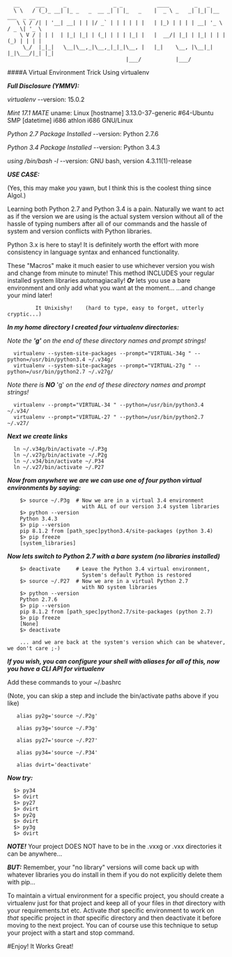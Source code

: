       __     ___      _               _ _           ____        _   _                 
      \ \   / (_)_ __| |_ _   _  __ _| | |_   _    |  _ \ _   _| |_| |__   ___  _ __  
       \ \ / /| | '__| __| | | |/ _` | | | | | |   | |_) | | | | __| '_ \ / _ \| '_ \ 
        \ V / | | |  | |_| |_| | (_| | | | |_| |   |  __/| |_| | |_| | | | (_) | | | |
         \_/  |_|_|   \__|\__,_|\__,_|_|_|\__, |   |_|    \__, |\__|_| |_|\___/|_| |_|
                                          |___/           |___/                       

####A Virtual Environment Trick Using virtualenv 

***Full Disclosure (YMMV):***

_virtualenv_
      --version: 15.0.2
      
_Mint 17.1 MATE_
      uname: Linux [hostname] 3.13.0-37-generic #64-Ubuntu SMP [datetime] i686 athlon i686 GNU/Linux
      
_Python 2.7 Package Installed_
      --version: Python 2.7.6
      
_Python 3.4 Package Installed_
      --version: Python 3.4.3
      
_using /bin/bash -l_
      --version: GNU bash, version 4.3.11(1)-release
      

***USE CASE:*** 

(Yes, this may make _you_ yawn, but I think this is the coolest thing since Algol.)

Learning both Python 2.7 and Python 3.4 is a pain. Naturally we want to 
act as if the version we are using is the actual system version without all of 
the hassle of typing numbers after all of our commands and the hassle of system
and version conflicts with Python libraries.

Python 3.x is here to stay! It is definitely worth the effort with more consistency
in language syntax and enhanced functionality.

These "Macros" make it much easier to use whichever version you wish and change 
from minute to minute! This method INCLUDES your regular installed system 
libraries automagiacally! ***Or*** lets you use a bare environment and only 
add what you want at the moment...
                                        ...and change your mind later!

             It Unixishy!    (hard to type, easy to forget, utterly cryptic...)

***In my home directory I created four virtualenv directories:***

_Note the_ ***'g'*** _on the end of these directory names and prompt strings!_

      virtualenv --system-site-packages --prompt="VIRTUAL-34g " --python=/usr/bin/python3.4 ~/.v34g/
      virtualenv --system-site-packages --prompt="VIRTUAL-27g " --python=/usr/bin/python2.7 ~/.v27g/

_Note there is_ ***NO*** 'g' _on the end of these directory names and prompt strings!_

      virtualenv --prompt="VIRTUAL-34 " --python=/usr/bin/python3.4 ~/.v34/
      virtualenv --prompt="VIRTUAL-27 " --python=/usr/bin/python2.7 ~/.v27/


***Next we create links***

      ln ~/.v34g/bin/activate ~/.P3g
      ln ~/.v27g/bin/activate ~/.P2g
      ln ~/.v34/bin/activate ~/.P34
      ln ~/.v27/bin/activate ~/.P27

***Now from anywhere we are we can use one of four python virtual environments by saying:***

        $> source ~/.P3g  # Now we are in a virtual 3.4 environment
                            with ALL of our version 3.4 system libraries
        $> python --version
        Python 3.4.3
        $> pip --version
        pip 8.1.2 from [path_spec]python3.4/site-packages (python 3.4)
        $> pip freeze
        [system_libraries]
       
***Now lets switch to Python 2.7 with a bare system (no libraries installed)***

        $> deactivate     # Leave the Python 3.4 virtual environment, 
                            System's default Python is restored
        $> source ~/.P27  # Now we are in a virtual Python 2.7
                            with NO system libraries
        $> python --version
        Python 2.7.6
        $> pip --version
        pip 8.1.2 from [path_spec]python2.7/site-packages (python 2.7)
        $> pip freeze
        [None]
        $> deactivate
        
        ... and we are back at the system's version which can be whatever, we don't care ;-)

***If you wish, you can configure your shell with aliases for all of this, now you have a CLI API for virtualenv***

Add these commands to your ~/.bashrc 
   
   (Note, you can skip a step and include the bin/activate paths above if you like)

       alias py2g='source ~/.P2g'
       
       alias py3g='source ~/.P3g'
       
       alias py27='source ~/.P27'
       
       alias py34='source ~/.P34'
       
       alias dvirt='deactivate'

***Now try:***

      $> py34
      $> dvirt
      $> py27
      $> dvirt
      $> py2g
      $> dvirt
      $> py3g
      $> dvirt

***NOTE!*** Your project DOES NOT have to be in the .vxxg or .vxx directories it can be anywhere...

***BUT:*** Remember, your "no library" versions will come back up with whatever libraries you do
install in them if you do not explicitly delete them with pip... 

To maintain a virtual environment for a specific project, you should create a virtualenv just
for that project and keep all of your files in _that_ directory with your requirements.txt etc.
Activate _that_ specific environment to work on _that_ specific project in _that_ specific 
directory and then deactivate it before moving to the next project. You can of course use this
technique to setup your project with a start and stop command.

        
#Enjoy! It Works Great!
